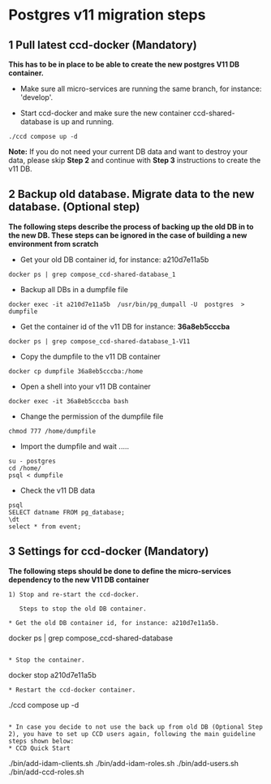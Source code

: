 # Postgres v11 migration steps

##  1 Pull latest ccd-docker (Mandatory)

**This has to be in place to be able to create the new postgres V11 DB container.**

* Make sure all micro-services are running the same branch, for instance: 'develop'.

* Start ccd-docker and make sure the new container ccd-shared-database is up and running.
```
./ccd compose up -d
```

**Note:** If you do not need your current DB data and want to destroy your data, please skip **Step 2** and continue with **Step 3** instructions to create the v11 DB.



## 2  Backup old database. Migrate data to the new database. (Optional step)

**The following steps describe the process of backing up the old DB in to the new DB.
These steps can be ignored in the case of building a new environment from scratch**

* Get your old DB container id, for instance: a210d7e11a5b
```
docker ps | grep compose_ccd-shared-database_1
```
* Backup all DBs in a dumpfile file
```
docker exec -it a210d7e11a5b  /usr/bin/pg_dumpall -U  postgres  > dumpfile
```
* Get the container id of the v11 DB for instance: **36a8eb5cccba**
```
docker ps | grep compose_ccd-shared-database_1-V11
````
* Copy the dumpfile to the v11 DB container
```
docker cp dumpfile 36a8eb5cccba:/home
```
* Open a shell into your v11 DB container
```
docker exec -it 36a8eb5cccba bash
```
* Change the permission of the dumpfile file
```
chmod 777 /home/dumpfile
```
* Import the dumpfile and wait .....
```$xslt
su - postgres
cd /home/
psql < dumpfile

```
* Check the v11 DB data
```$xslt
psql
SELECT datname FROM pg_database;
\dt
select * from event;

```


##  3 Settings for ccd-docker (Mandatory)

**The following steps should be done to define the micro-services dependency to the new V11 DB container**

```
1) Stop and re-start the ccd-docker.
   
   Steps to stop the old DB container.

* Get the old DB container id, for instance: a210d7e11a5b.
```
docker ps | grep compose_ccd-shared-database
```

* Stop the container.
```
docker stop a210d7e11a5b
```
* Restart the ccd-docker container. 
```
./ccd compose up -d
```  

* In case you decide to not use the back up from old DB (Optional Step 2), you have to set up CCD users again, following the main guideline 
steps shown below: 
* CCD Quick Start
```
./bin/add-idam-clients.sh
./bin/add-idam-roles.sh
./bin/add-users.sh
./bin/add-ccd-roles.sh
```



